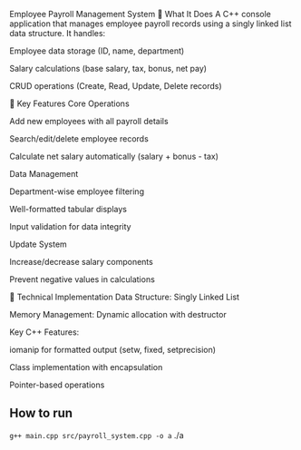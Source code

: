 Employee Payroll Management System
🔹 What It Does
A C++ console application that manages employee payroll records using a singly linked list data structure. It handles:

Employee data storage (ID, name, department)

Salary calculations (base salary, tax, bonus, net pay)

CRUD operations (Create, Read, Update, Delete records)

🔹 Key Features
Core Operations

Add new employees with all payroll details

Search/edit/delete employee records

Calculate net salary automatically (salary + bonus - tax)

Data Management

Department-wise employee filtering

Well-formatted tabular displays

Input validation for data integrity

Update System

Increase/decrease salary components

Prevent negative values in calculations

🔹 Technical Implementation
Data Structure: Singly Linked List

Memory Management: Dynamic allocation with destructor

Key C++ Features:

iomanip for formatted output (setw, fixed, setprecision)

Class implementation with encapsulation

Pointer-based operations

## How to run
```g++ main.cpp src/payroll_system.cpp -o a```
./a
